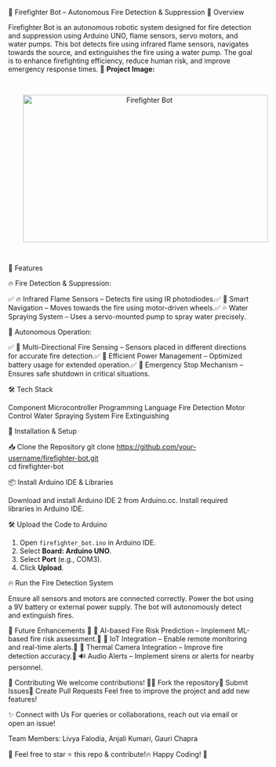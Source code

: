 🚒 Firefighter Bot – Autonomous Fire Detection & Suppression
📌 Overview

Firefighter Bot is an autonomous robotic system designed for fire detection and suppression using Arduino UNO, flame sensors, servo motors, and water pumps. This bot detects fire using infrared flame sensors, navigates towards the source, and extinguishes the fire using a water pump. The goal is to enhance firefighting efficiency, reduce human risk, and improve emergency response times.
📸 **Project Image:**  
<p align="center">
  <img src="https://drive.google.com/uc?export=view&id=1XhFV3NWqrChqWAQAR8Oi8VNSsolScO9t" alt="Firefighter Bot" width="500" height="300" style="border-radius: 10px; margin: 20px; padding: 10px;">
</p>


🎯 Features

🔥 Fire Detection & Suppression:

✅ 🔥 Infrared Flame Sensors – Detects fire using IR photodiodes.✅ 🚗 Smart Navigation – Moves towards the fire using motor-driven wheels.✅ 💦 Water Spraying System – Uses a servo-mounted pump to spray water precisely.

🤖 Autonomous Operation:

✅ 🔄 Multi-Directional Fire Sensing – Sensors placed in different directions for accurate fire detection.✅ 🔋 Efficient Power Management – Optimized battery usage for extended operation.✅ 🚀 Emergency Stop Mechanism – Ensures safe shutdown in critical situations.

🛠 Tech Stack

Component
Microcontroller
Programming Language
Fire Detection
Motor Control
Water Spraying System
Fire Extinguishing


🚀 Installation & Setup

📥 Clone the Repository
git clone https://github.com/your-username/firefighter-bot.git  
cd firefighter-bot  

📦 Install Arduino IDE & Libraries

Download and install Arduino IDE 2 from Arduino.cc.
Install required libraries in Arduino IDE.

🛠 Upload the Code to Arduino
1. Open `firefighter_bot.ino` in Arduino IDE.  
2. Select **Board: Arduino UNO**.  
3. Select **Port** (e.g., COM3).  
4. Click **Upload**.

🔥 Run the Fire Detection System

Ensure all sensors and motors are connected correctly.
Power the bot using a 9V battery or external power supply.
The bot will autonomously detect and extinguish fires.


🎯 Future Enhancements
📌 🤖 AI-based Fire Risk Prediction – Implement ML-based fire risk assessment.📌 📡 IoT Integration – Enable remote monitoring and real-time alerts.📌 🎥 Thermal Camera Integration – Improve fire detection accuracy.📌 🔊 Audio Alerts – Implement sirens or alerts for nearby personnel.


🤝 Contributing
We welcome contributions! 🚀📌 Fork the repository📌 Submit Issues📌 Create Pull Requests
Feel free to improve the project and add new features!


✨ Connect with Us
For queries or collaborations, reach out via email or open an issue!

Team Members:
Livya Falodia,
Anjali Kumari,
Gauri Chapra

🚀 Feel free to star ⭐ this repo & contribute!🔥 Happy Coding! 🎉


